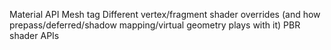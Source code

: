 Material API
Mesh tag
Different vertex/fragment shader overrides (and how prepass/deferred/shadow mapping/virtual geometry plays with it)
PBR shader APIs
